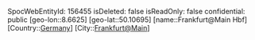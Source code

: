 ﻿---
location: [50.10695,8.6625]
type: Station
tags:
- geo/Station

---
SpocWebEntityId: 156455
isDeleted: false
isReadOnly: false
confidential: public
[geo-lon::8.6625]
[geo-lat::50.10695]
[name::Frankfurt@Main Hbf]
[Country::[Germany](geo/Continent/Europe/Germany.md)]
[City::[Frankfurt@Main](geo/Continent/Europe/Germany/Hessen/Frankfurt@Main.md)]

